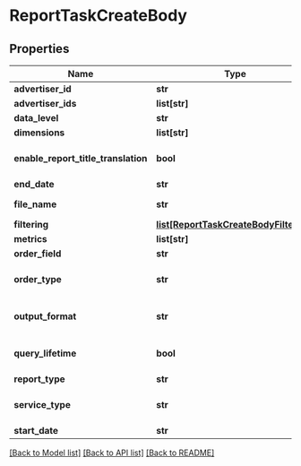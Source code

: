 # ReportTaskCreateBody

## Properties
Name | Type | Description | Notes
------------ | ------------- | ------------- | -------------
**advertiser_id** | **str** |  | [optional] 
**advertiser_ids** | **list[str]** |  | [optional] 
**data_level** | **str** |  | [optional] 
**dimensions** | **list[str]** |  | [required] 
**enable_report_title_translation** | **bool** |  | [optional] [default to True]
**end_date** | **str** |  | [optional] 
**file_name** | **str** |  | [optional] [default to ' ']
**filtering** | [**list[ReportTaskCreateBodyFiltering]**](ReportTaskCreateBodyFiltering.md) |  | [optional] 
**metrics** | **list[str]** |  | [optional] 
**order_field** | **str** |  | [optional] 
**order_type** | **str** |  | [optional] [default to 'DESC']
**output_format** | **str** |  | [optional] [default to 'CSV_STRING']
**query_lifetime** | **bool** |  | [optional] [default to False]
**report_type** | **str** |  | [required] 
**service_type** | **str** |  | [optional] [default to 'AUCTION']
**start_date** | **str** |  | [optional] 

[[Back to Model list]](../README.md#documentation-for-models) [[Back to API list]](../README.md#documentation-for-api-endpoints) [[Back to README]](../README.md)

